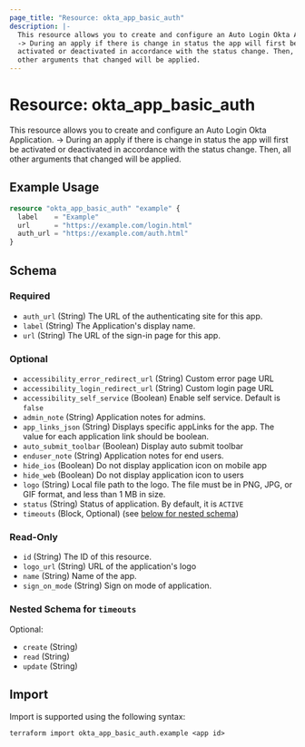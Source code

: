 ```yaml
---
page_title: "Resource: okta_app_basic_auth"
description: |-
  This resource allows you to create and configure an Auto Login Okta Application.
  -> During an apply if there is change in status the app will first be
  activated or deactivated in accordance with the status change. Then, all
  other arguments that changed will be applied.
---
```


# Resource: okta_app_basic_auth

This resource allows you to create and configure an Auto Login Okta Application.
-> During an apply if there is change in status the app will first be
activated or deactivated in accordance with the status change. Then, all
other arguments that changed will be applied.

## Example Usage

```terraform
resource "okta_app_basic_auth" "example" {
  label    = "Example"
  url      = "https://example.com/login.html"
  auth_url = "https://example.com/auth.html"
}
```

<!-- schema generated by tfplugindocs -->
## Schema

### Required

- `auth_url` (String) The URL of the authenticating site for this app.
- `label` (String) The Application's display name.
- `url` (String) The URL of the sign-in page for this app.

### Optional

- `accessibility_error_redirect_url` (String) Custom error page URL
- `accessibility_login_redirect_url` (String) Custom login page URL
- `accessibility_self_service` (Boolean) Enable self service. Default is `false`
- `admin_note` (String) Application notes for admins.
- `app_links_json` (String) Displays specific appLinks for the app. The value for each application link should be boolean.
- `auto_submit_toolbar` (Boolean) Display auto submit toolbar
- `enduser_note` (String) Application notes for end users.
- `hide_ios` (Boolean) Do not display application icon on mobile app
- `hide_web` (Boolean) Do not display application icon to users
- `logo` (String) Local file path to the logo. The file must be in PNG, JPG, or GIF format, and less than 1 MB in size.
- `status` (String) Status of application. By default, it is `ACTIVE`
- `timeouts` (Block, Optional) (see [below for nested schema](#nestedblock--timeouts))

### Read-Only

- `id` (String) The ID of this resource.
- `logo_url` (String) URL of the application's logo
- `name` (String) Name of the app.
- `sign_on_mode` (String) Sign on mode of application.

<a id="nestedblock--timeouts"></a>
### Nested Schema for `timeouts`

Optional:

- `create` (String)
- `read` (String)
- `update` (String)

## Import

Import is supported using the following syntax:

```shell
terraform import okta_app_basic_auth.example <app id>
```
